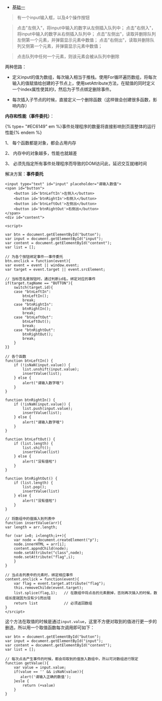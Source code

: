 * [基础一](#basic)


  
> 有一个input输入框，以及4个操作按钮

> 点击"左侧入"，将input中输入的数字从左侧插入队列中；
点击"右侧入"，将input中输入的数字从右侧插入队列中；
点击"左侧出"，读取并删除队列左侧第一个元素，并弹窗显示元素中数值；
点击"右侧出"，读取并删除队列又侧第一个元素，并弹窗显示元素中数值；

>点击队列中任何一个元素，则该元素会被从队列中删除

两种思路：

* 定义input的值为数组，每次输入相当于推栈。使用For循环遍历数组，将每次输入的值赋值给创建的子节点上，使用setAttribute方法，在赋值的同时定义一个index属性使其的I，然后为子节点绑定删除事件。

* 每次插入子节点的时候，直接定义一个删除函数（这样做会创建很多函数，影响内存）

**内存和性能（事件委托）**：

{%  type= "#EC6149" em %}事件处理程序的数量将直接影响到页面整体的运行性能{% endem %}

1、 每个函数都是对象，都会占用内存

2、 内存中的对象越多，性能也就越差

3、 必须先指定所有事件处理程序而导致的DOM访问此，延迟交互就绪时间  

解决方案：**事件委托**

```
<input type="text" id="input" placeholder="请输入数值">
<span id="button">
    <button id='btnLeftIn'>左侧入</button>
    <button id='btnRightIn'>右侧入</button>
    <button id='btnLeftOut'>左侧出</button>
    <button id='btnRightOut'>右侧出</button>
</span>
<div id="content">

<script>

var btn = document.getElementById("button");
var input = document.getElementById("input");
var content = document.getElementById("content");
var list = [];   
    
// 为各个按钮绑定事件——事件委托
btn.onclick = function(event){
var event = event || window.event;
var target = event.target || event.srcElement;

// 当标签名是按钮时，通过判断id名，绑定对应的事件
if(target.tagName == "BUTTON"){ 
    switch(target.id){
    case "btnLeftIn":
        btnLeftIn();
        break;
    case "btnRightIn":
        btnRightIn();
        break;
    case "btnLeftOut":
        btnLeftOut();
        break;
    case "btnRightOut":
        btnRightOut();
        break;    
    }
}}

// 各个函数
function btnLeftIn() {
    if (!isNaN(input.value)) {
        list.unshift(input.value);
        insertValue(list);
    } else {
        alert("请输入数字哦")
    }
}

function btnRightIn() {
    if (!isNaN(input.value)) {
        list.push(input.value);
        insertValue(list);
    } else {
        alert("请输入数字哦")
    }
}

function btnLeftOut() {
    if (list.length) {
        list.shift();
        insertValue(list)
    } else {
        alert("没有值啦")
    }
}

function btnRightOut() {
    if (list.length) {
        list.pop();
        insertValue(list)
    } else {
        alert("没有值啦")
    }
}

// 将数组中的值插入到列表中
function insertValue(arr){
var length = arr.length;

for (var i=0; i<length;i++){
    var node = document.createElement("p");
    node.innerHTML = arr[i];
    content.appndChild(node);
    node.setAttribute("class",node);
    node.setAttribute("flag",i);
    }
}

// 当点击列表中的元素时，绑定相应事件
content.onclick = function(event){
    var flag = event.target.attribute("flag");
    this.removeChilde(event.target);
    list.splice(flag,1);   // 在数组中将点击的元素删掉，否则再次插入的时候，数组长度就因为没有少1而出错
    return list            // 必须返回数组
}
</srcipt>
```
这个方法在取值的时候是通过`input.value`，这里不方便对取到的值进行更一步的删选，所以用一个取值函数每次调用即可如下：
````
var btn = document.getElementById("button");
var input = document.getElementById("input");
var content = document.getElementById("content");
var list = []; 

// 每次点击产生事件的时候，都会将取到的值放入数组中，所以可对数组进行限定
function getValue(){
    var value = input.value;
    if(value == '' && isNaN(value)){
       alert('请输入正确的数值');  
    }esle {
        return (+value)
    }
}
````
